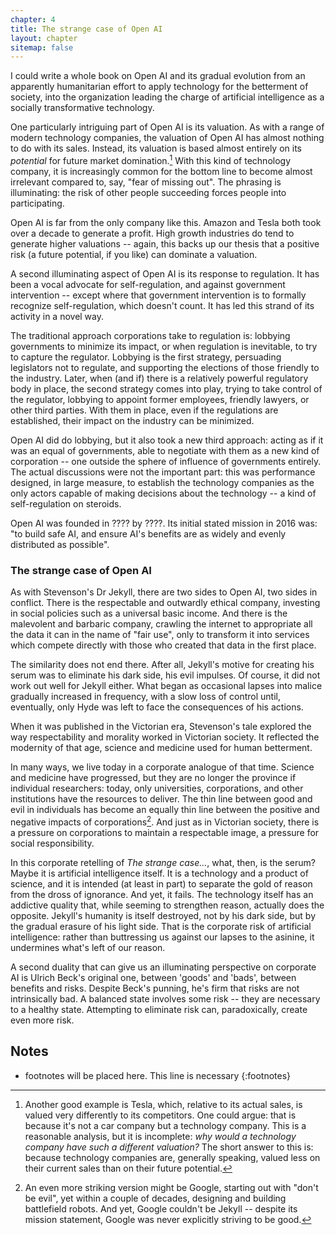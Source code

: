```yaml
---
chapter: 4
title: The strange case of Open AI
layout: chapter
sitemap: false
---
```


I could write a whole book on Open AI and its gradual evolution from an
apparently humanitarian effort to apply technology for the betterment of
society, into the organization leading the charge of artificial intelligence as
a socially transformative technology.

One particularly intriguing part of Open AI is its valuation. As with a range of
modern technology companies, the valuation of Open AI has almost nothing to do
with its sales. Instead, its valuation is based almost entirely on its
*potential* for future market domination.[^Tesla] With this kind of technology
company, it is increasingly common for the bottom line to become almost
irrelevant compared to, say, "fear of missing out". The phrasing is
illuminating: the risk of other people succeeding forces people into
participating.

Open AI is far from the only company like this. Amazon and Tesla both took over
a decade to generate a profit. High growth industries do tend to generate higher
valuations -- again, this backs up our thesis that a positive risk (a future
potential, if you like) can dominate a valuation. 

A second illuminating aspect of Open AI is its response to regulation. It has
been a vocal advocate for self-regulation, and against government intervention
-- except where that government intervention is to formally recognize
self-regulation, which doesn't count. It has led this strand of its activity in
a novel way. 

The traditional approach corporations take to regulation is: lobbying
governments to minimize its impact, or when regulation is inevitable, to try to
capture the regulator. Lobbying is the first strategy, persuading legislators
not to regulate, and supporting the elections of those friendly to the industry.
Later, when (and if) there is a relatively powerful regulatory body in place,
the second strategy comes into play, trying to take control of the regulator,
lobbying to appoint former employees, friendly lawyers, or other third parties.
With them in place, even if the regulations are established, their impact on the
industry can be minimized. 

Open AI did do lobbying, but it also took a new third approach: acting as if it
was an equal of governments, able to negotiate with them as a new kind of
corporation -- one outside the sphere of influence of governments entirely. The
actual discussions were not the important part: this was performance designed,
in large measure, to establish the technology companies as the only actors
capable of making decisions about the technology -- a kind of self-regulation on
steroids. 

[^Tesla]: Another good example is Tesla, which, relative to its actual sales, is
    valued very differently to its competitors. One could argue: that is because
    it's not a car company but a technology company. This is a reasonable
    analysis, but it is incomplete: *why would a technology company have such a
    different valuation?* The short answer to this is: because technology
    companies are, generally speaking, valued less on their current sales than on their
    future potential.

Open AI was founded in ???? by ????. Its initial stated mission in 2016 was: "to
build safe AI, and ensure AI's benefits are as widely and evenly distributed as
possible".

### The strange case of Open AI

As with Stevenson's Dr Jekyll, there are two sides to Open AI, two sides in
conflict. There is the respectable and outwardly ethical company, investing in
social policies such as a universal basic income. And there is the malevolent
and barbaric company, crawling the internet to appropriate all the data it can
in the name of "fair use", only to transform it into services which compete
directly with those who created that data in the first place.

The similarity does not end there. After all, Jekyll's motive for creating his
serum was to eliminate his dark side, his evil impulses. Of course, it did not
work out well for Jekyll either. What began as occasional lapses into malice
gradually increased in frequency, with a slow loss of control until, eventually,
only Hyde was left to face the consequences of his actions.

When it was published in the Victorian era, Stevenson's tale explored the way
respectability and morality worked in Victorian society. It reflected the 
modernity of that age, science and medicine used for human betterment.

In many ways, we live today in a corporate analogue of that time. Science and
medicine have progressed, but they are no longer the province if individual
researchers: today, only universities, corporations, and other institutions have
the resources to deliver. The thin line between good and evil in individuals has
become an equally thin line between the positive and negative impacts of
corporations[^Google]. And just as in Victorian society, there is a pressure on
corporations to maintain a respectable image, a pressure for social
responsibility. 

In this corporate retelling of *The strange case...*, what, then, is the serum?
Maybe it is artificial intelligence itself. It is a technology and a product of
science, and it is intended (at least in part) to separate the gold of reason
from the dross of ignorance. And yet, it fails. The technology itself has an
addictive quality that, while seeming to strengthen reason, actually does the
opposite. Jekyll's humanity is itself destroyed, not by his dark side, but by
the gradual erasure of his light side. That is the corporate risk of artificial
intelligence: rather than buttressing us against our lapses to the asinine, it
undermines what's left of our reason.

A second duality that can give us an illuminating perspective on corporate AI is
Ulrich Beck's original one, between 'goods' and 'bads', between benefits and
risks. Despite Beck's punning, he's firm that risks are not intrinsically bad. A
balanced state involves some risk -- they are necessary to a healthy state.
Attempting to eliminate risk can, paradoxically, create even more risk. 

[^Google]:
    An even more striking version might be Google, starting out with "don't be
    evil", yet within a couple of decades, designing and building battlefield
    robots. And yet, Google couldn't be Jekyll -- despite its mission statement, 
    Google was never explicitly striving to be good. 

## Notes

* footnotes will be placed here. This line is necessary
{:footnotes}
